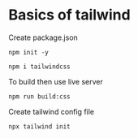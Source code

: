 # Basics of tailwind

Create package.json

    npm init -y

    npm i tailwindcss

To build then use live server
        
    npm run build:css

Create tailwind config file

    npx tailwind init
